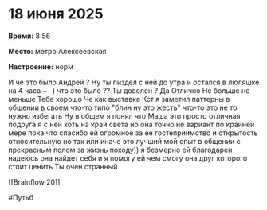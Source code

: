 # 18 июня 2025

**Время:**  8:56

**Место:**  метро Алексеевская 

**Настроение:**  норм 


И чё это было Андрей ? Ну ты пиздел с ней до утра и остался в люляшке на 4 часа +- ) что это было ??
Ты доволен ? 
Да 
Отлично 
Не больше не меньше 
Тебе хорошо 
Че как выставка 
Кст я заметил паттерны в общении в своем что-то типо "блин ну это жесть" что-то это не то нужно избегать 
Ну в общем я понял что Маша это просто отличная подруга я с ней хоть на край света но она точно не вариант по крайней мере пока что спасибо ей огромное за ее гостеприимство и открытость относительную но так или иначе это лучший мой опыт в общении с прекрасным полом за жизнь походу)) я безмерно ей благодарен надеюсь она найдет себя и я помогу ей чем смогу она друг которого стоит ценить 
Ты очен странный 



[[Brainflow 20]]

#Путьб